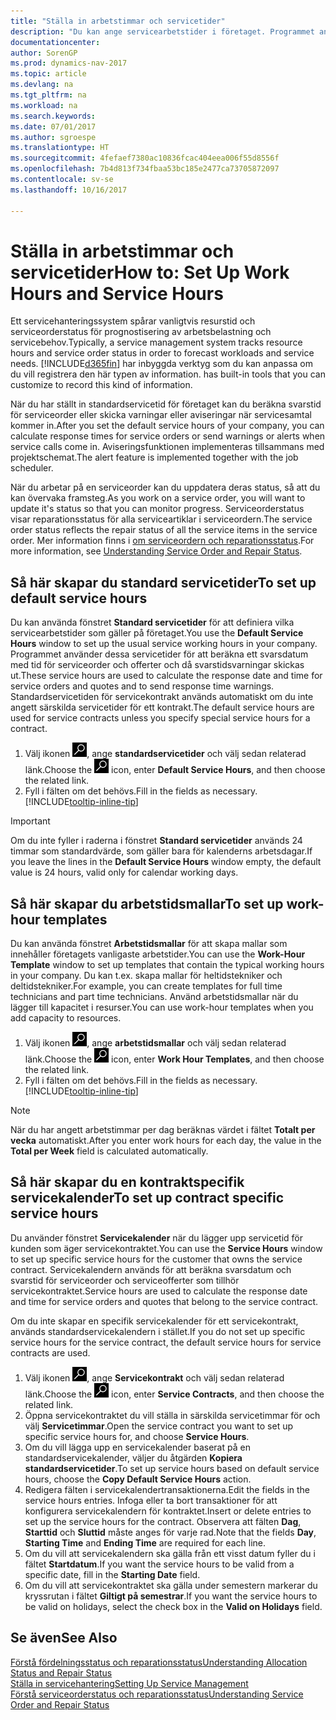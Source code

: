```yaml
---
title: "Ställa in arbetstimmar och servicetider"
description: "Du kan ange servicearbetstider i företaget. Programmet använder dessa servicetider för att beräkna ett svarsdatum med tid för serviceorder och offerter och då svarstidsvarningar skickas ut."
documentationcenter: 
author: SorenGP
ms.prod: dynamics-nav-2017
ms.topic: article
ms.devlang: na
ms.tgt_pltfrm: na
ms.workload: na
ms.search.keywords: 
ms.date: 07/01/2017
ms.author: sgroespe
ms.translationtype: HT
ms.sourcegitcommit: 4fefaef7380ac10836fcac404eea006f55d8556f
ms.openlocfilehash: 7b4d813f734fbaa53bc185e2477ca73705872097
ms.contentlocale: sv-se
ms.lasthandoff: 10/16/2017

---
```

# <a name="how-to-set-up-work-hours-and-service-hours"></a><span data-ttu-id="fd27b-104">Ställa in arbetstimmar och servicetider</span><span class="sxs-lookup"><span data-stu-id="fd27b-104">How to: Set Up Work Hours and Service Hours</span></span>
<span data-ttu-id="fd27b-105">Ett servicehanteringssystem spårar vanligtvis resurstid och serviceorderstatus för prognostisering av arbetsbelastning och servicebehov.</span><span class="sxs-lookup"><span data-stu-id="fd27b-105">Typically, a service management system tracks resource hours and service order status in order to forecast workloads and service needs.</span></span> [!INCLUDE[d365fin](includes/d365fin_md.md)]<span data-ttu-id="fd27b-106"> har inbyggda verktyg som du kan anpassa om du vill registrera den här typen av information.</span><span class="sxs-lookup"><span data-stu-id="fd27b-106"> has built-in tools that you can customize to record this kind of information.</span></span>  
  
<span data-ttu-id="fd27b-107">När du har ställt in standardservicetid för företaget kan du beräkna svarstid för serviceorder eller skicka varningar eller aviseringar när servicesamtal kommer in.</span><span class="sxs-lookup"><span data-stu-id="fd27b-107">After you set the default service hours of your company, you can calculate response times for service orders or send warnings or alerts when service calls come in.</span></span> <span data-ttu-id="fd27b-108">Aviseringsfunktionen implementeras tillsammans med projektschemat.</span><span class="sxs-lookup"><span data-stu-id="fd27b-108">The alert feature is implemented together with the job scheduler.</span></span>   
  
<span data-ttu-id="fd27b-109">När du arbetar på en serviceorder kan du uppdatera deras status, så att du kan övervaka framsteg.</span><span class="sxs-lookup"><span data-stu-id="fd27b-109">As you work on a service order, you will want to update it's status so that you can monitor progress.</span></span> <span data-ttu-id="fd27b-110">Serviceorderstatus visar reparationsstatus för alla serviceartiklar i serviceordern.</span><span class="sxs-lookup"><span data-stu-id="fd27b-110">The service order status reflects the repair status of all the service items in the service order.</span></span> <span data-ttu-id="fd27b-111">Mer information finns i [om serviceordern och reparationsstatus](service-order-repair-status.md).</span><span class="sxs-lookup"><span data-stu-id="fd27b-111">For more information, see [Understanding Service Order and Repair Status](service-order-repair-status.md).</span></span> 

## <a name="to-set-up-default-service-hours"></a><span data-ttu-id="fd27b-112">Så här skapar du standard servicetider</span><span class="sxs-lookup"><span data-stu-id="fd27b-112">To set up default service hours</span></span>  
<span data-ttu-id="fd27b-113">Du kan använda fönstret **Standard servicetider** för att definiera vilka servicearbetstider som gäller på företaget.</span><span class="sxs-lookup"><span data-stu-id="fd27b-113">You use the **Default Service Hours** window to set up the usual service working hours in your company.</span></span> <span data-ttu-id="fd27b-114">Programmet använder dessa servicetider för att beräkna ett svarsdatum med tid för serviceorder och offerter och då svarstidsvarningar skickas ut.</span><span class="sxs-lookup"><span data-stu-id="fd27b-114">These service hours are used to calculate the response date and time for service orders and quotes and to send response time warnings.</span></span> <span data-ttu-id="fd27b-115">Standardservicetiden för servicekontrakt används automatiskt om du inte angett särskilda servicetider för ett kontrakt.</span><span class="sxs-lookup"><span data-stu-id="fd27b-115">The default service hours are used for service contracts unless you specify special service hours for a contract.</span></span>  
  
1. <span data-ttu-id="fd27b-116">Välj ikonen ![Söka efter sida eller rapport](media/ui-search/search_small.png "ikonen Söka efter sida eller rapport"), ange **standardservicetider** och välj sedan relaterad länk.</span><span class="sxs-lookup"><span data-stu-id="fd27b-116">Choose the ![Search for Page or Report](media/ui-search/search_small.png "Search for Page or Report icon") icon, enter **Default Service Hours**, and then choose the related link.</span></span>  
2. <span data-ttu-id="fd27b-117">Fyll i fälten om det behövs.</span><span class="sxs-lookup"><span data-stu-id="fd27b-117">Fill in the fields as necessary.</span></span> [!INCLUDE[tooltip-inline-tip](includes/tooltip-inline-tip_md.md)]  
  
> [!IMPORTANT]  
>  <span data-ttu-id="fd27b-118">Om du inte fyller i raderna i fönstret **Standard servicetider** används 24 timmar som standardvärde, som gäller bara för kalenderns arbetsdagar.</span><span class="sxs-lookup"><span data-stu-id="fd27b-118">If you leave the lines in the **Default Service Hours** window empty, the default value is 24 hours, valid only for calendar working days.</span></span>  
  
## <a name="to-set-up-work-hour-templates"></a><span data-ttu-id="fd27b-119">Så här skapar du arbetstidsmallar</span><span class="sxs-lookup"><span data-stu-id="fd27b-119">To set up work-hour templates</span></span>
<span data-ttu-id="fd27b-120">Du kan använda fönstret **Arbetstidsmallar** för att skapa mallar som innehåller företagets vanligaste arbetstider.</span><span class="sxs-lookup"><span data-stu-id="fd27b-120">You can use the **Work-Hour Template** window to set up templates that contain the typical working hours in your company.</span></span> <span data-ttu-id="fd27b-121">Du kan t.ex. skapa mallar för heltidstekniker och deltidstekniker.</span><span class="sxs-lookup"><span data-stu-id="fd27b-121">For example, you can create templates for full time technicians and part time technicians.</span></span> <span data-ttu-id="fd27b-122">Använd arbetstidsmallar när du lägger till kapacitet i resurser.</span><span class="sxs-lookup"><span data-stu-id="fd27b-122">You can use work-hour templates when you add capacity to resources.</span></span>  
  
1. <span data-ttu-id="fd27b-123">Välj ikonen ![Söka efter sida eller rapport](media/ui-search/search_small.png "ikonen Söka efter sida eller rapport"), ange **arbetstidsmallar** och välj sedan relaterad länk.</span><span class="sxs-lookup"><span data-stu-id="fd27b-123">Choose the ![Search for Page or Report](media/ui-search/search_small.png "Search for Page or Report icon") icon, enter **Work Hour Templates**, and then choose the related link.</span></span>  
2. <span data-ttu-id="fd27b-124">Fyll i fälten om det behövs.</span><span class="sxs-lookup"><span data-stu-id="fd27b-124">Fill in the fields as necessary.</span></span> [!INCLUDE[tooltip-inline-tip](includes/tooltip-inline-tip_md.md)]  
  
> [!Note]
> <span data-ttu-id="fd27b-125">När du har angett arbetstimmar per dag beräknas värdet i fältet **Totalt per vecka** automatiskt.</span><span class="sxs-lookup"><span data-stu-id="fd27b-125">After you enter work hours for each day, the value in the **Total per Week** field is calculated automatically.</span></span>  

## <a name="to-set-up-contract-specific-service-hours"></a><span data-ttu-id="fd27b-126">Så här skapar du en kontraktspecifik servicekalender</span><span class="sxs-lookup"><span data-stu-id="fd27b-126">To set up contract specific service hours</span></span>  
<span data-ttu-id="fd27b-127">Du använder fönstret **Servicekalender** när du lägger upp servicetid för kunden som äger servicekontraktet.</span><span class="sxs-lookup"><span data-stu-id="fd27b-127">You can use the **Service Hours** window to set up specific service hours for the customer that owns the service contract.</span></span> <span data-ttu-id="fd27b-128">Servicekalendern används för att beräkna svarsdatum och svarstid för serviceorder och serviceofferter som tillhör servicekontraktet.</span><span class="sxs-lookup"><span data-stu-id="fd27b-128">Service hours are used to calculate the response date and time for service orders and quotes that belong to the service contract.</span></span>  
  
<span data-ttu-id="fd27b-129">Om du inte skapar en specifik servicekalender för ett servicekontrakt, används standardservicekalendern i stället.</span><span class="sxs-lookup"><span data-stu-id="fd27b-129">If you do not set up specific service hours for the service contract, the default service hours for service contracts are used.</span></span>  
  
1. <span data-ttu-id="fd27b-130">Välj ikonen ![Söka efter sida eller rapport](media/ui-search/search_small.png "ikonen Söka efter sida eller rapport"), ange **Servicekontrakt** och välj sedan relaterad länk.</span><span class="sxs-lookup"><span data-stu-id="fd27b-130">Choose the ![Search for Page or Report](media/ui-search/search_small.png "Search for Page or Report icon") icon, enter **Service Contracts**, and then choose the related link.</span></span>  
2. <span data-ttu-id="fd27b-131">Öppna servicekontraktet du vill ställa in särskilda servicetimmar för och välj **Servicetimmar**.</span><span class="sxs-lookup"><span data-stu-id="fd27b-131">Open the service contract you want to set up specific service hours for, and choose **Service Hours**.</span></span>  
4. <span data-ttu-id="fd27b-132">Om du vill lägga upp en servicekalender baserat på en standardservicekalender, väljer du åtgärden **Kopiera standardservicetider**.</span><span class="sxs-lookup"><span data-stu-id="fd27b-132">To set up service hours based on default service hours, choose the **Copy Default Service Hours** action.</span></span>  
5. <span data-ttu-id="fd27b-133">Redigera fälten i servicekalendertransaktionerna.</span><span class="sxs-lookup"><span data-stu-id="fd27b-133">Edit the fields in the service hours entries.</span></span> <span data-ttu-id="fd27b-134">Infoga eller ta bort transaktioner för att konfigurera servicekalendern för kontraktet.</span><span class="sxs-lookup"><span data-stu-id="fd27b-134">Insert or delete entries to set up the service hours for the contract.</span></span> <span data-ttu-id="fd27b-135">Observera att fälten **Dag**, **Starttid** och **Sluttid** måste anges för varje rad.</span><span class="sxs-lookup"><span data-stu-id="fd27b-135">Note that the fields **Day**, **Starting Time** and **Ending Time** are required for each line.</span></span>  
6. <span data-ttu-id="fd27b-136">Om du vill att servicekalendern ska gälla från ett visst datum fyller du i fältet **Startdatum**.</span><span class="sxs-lookup"><span data-stu-id="fd27b-136">If you want the service hours to be valid from a specific date, fill in the **Starting Date** field.</span></span>  
7. <span data-ttu-id="fd27b-137">Om du vill att servicekontraktet ska gälla under semestern markerar du kryssrutan i fältet **Giltigt på semestrar**.</span><span class="sxs-lookup"><span data-stu-id="fd27b-137">If you want the service hours to be valid on holidays, select the check box in the **Valid on Holidays** field.</span></span>  

## <a name="see-also"></a><span data-ttu-id="fd27b-138">Se även</span><span class="sxs-lookup"><span data-stu-id="fd27b-138">See Also</span></span>  
[<span data-ttu-id="fd27b-139">Förstå fördelningsstatus och reparationsstatus</span><span class="sxs-lookup"><span data-stu-id="fd27b-139">Understanding Allocation Status and Repair Status</span></span>](service-allocation-status-and-repair-status.md)  
[<span data-ttu-id="fd27b-140">Ställa in servicehantering</span><span class="sxs-lookup"><span data-stu-id="fd27b-140">Setting Up Service Management</span></span>](service-setup-service.md)  
[<span data-ttu-id="fd27b-141">Förstå serviceorderstatus och reparationsstatus</span><span class="sxs-lookup"><span data-stu-id="fd27b-141">Understanding Service Order and Repair Status</span></span>](service-order-repair-status.md)  

